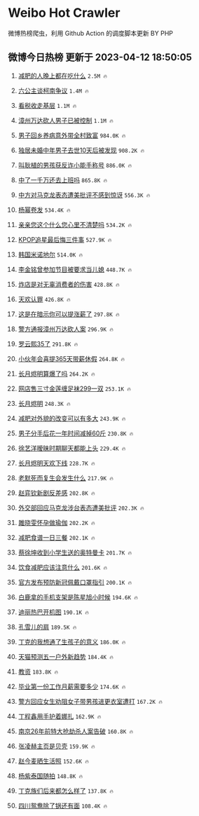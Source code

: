 # Weibo Hot Crawler 



微博热榜爬虫，利用 Github Action 的调度脚本更新 BY PHP 


## 微博今日热榜 更新于 2023-04-12 18:50:05 
1. [减肥的人晚上都在吃什么](https://s.weibo.com/weibo?q=%23%E5%87%8F%E8%82%A5%E7%9A%84%E4%BA%BA%E6%99%9A%E4%B8%8A%E9%83%BD%E5%9C%A8%E5%90%83%E4%BB%80%E4%B9%88%23&t=31&band_rank=1&Refer=top) `2.5M 🔥` 

1. [六公主谈柯南争议](https://s.weibo.com/weibo?q=%23%E5%85%AD%E5%85%AC%E4%B8%BB%E8%B0%88%E6%9F%AF%E5%8D%97%E4%BA%89%E8%AE%AE%23&t=31&band_rank=2&Refer=top) `1.4M 🔥` 

1. [看税收走基层](https://s.weibo.com/weibo?q=%23%E7%9C%8B%E7%A8%8E%E6%94%B6%E8%B5%B0%E5%9F%BA%E5%B1%82%23&t=31&band_rank=3&Refer=top) `1.1M 🔥` 

1. [漳州万达砍人男子已被控制](https://s.weibo.com/weibo?q=%23%E6%BC%B3%E5%B7%9E%E4%B8%87%E8%BE%BE%E7%A0%8D%E4%BA%BA%E7%94%B7%E5%AD%90%E5%B7%B2%E8%A2%AB%E6%8E%A7%E5%88%B6%23&t=31&band_rank=4&Refer=top) `1.1M 🔥` 

1. [男子回乡养病意外带全村致富](https://s.weibo.com/weibo?q=%23%E7%94%B7%E5%AD%90%E5%9B%9E%E4%B9%A1%E5%85%BB%E7%97%85%E6%84%8F%E5%A4%96%E5%B8%A6%E5%85%A8%E6%9D%91%E8%87%B4%E5%AF%8C%23&t=31&band_rank=5&Refer=top) `984.0K 🔥` 

1. [独居未婚中年男子去世10天后被发现](https://s.weibo.com/weibo?q=%23%E7%8B%AC%E5%B1%85%E6%9C%AA%E5%A9%9A%E4%B8%AD%E5%B9%B4%E7%94%B7%E5%AD%90%E5%8E%BB%E4%B8%9610%E5%A4%A9%E5%90%8E%E8%A2%AB%E5%8F%91%E7%8E%B0%23&t=31&band_rank=6&Refer=top) `908.2K 🔥` 

1. [叫耿植的男孩获反诈小能手称号](https://s.weibo.com/weibo?q=%23%E5%8F%AB%E8%80%BF%E6%A4%8D%E7%9A%84%E7%94%B7%E5%AD%A9%E8%8E%B7%E5%8F%8D%E8%AF%88%E5%B0%8F%E8%83%BD%E6%89%8B%E7%A7%B0%E5%8F%B7%23&t=31&band_rank=7&Refer=top) `886.0K 🔥` 

1. [中了一千万还去上班吗](https://s.weibo.com/weibo?q=%23%E4%B8%AD%E4%BA%86%E4%B8%80%E5%8D%83%E4%B8%87%E8%BF%98%E5%8E%BB%E4%B8%8A%E7%8F%AD%E5%90%97%23&t=31&band_rank=8&Refer=top) `865.8K 🔥` 

1. [中方对马克龙表态遭美批评不感到惊讶](https://s.weibo.com/weibo?q=%23%E4%B8%AD%E6%96%B9%E5%AF%B9%E9%A9%AC%E5%85%8B%E9%BE%99%E8%A1%A8%E6%80%81%E9%81%AD%E7%BE%8E%E6%89%B9%E8%AF%84%E4%B8%8D%E6%84%9F%E5%88%B0%E6%83%8A%E8%AE%B6%23&t=31&band_rank=9&Refer=top) `556.3K 🔥` 

1. [杨幂卷发](https://s.weibo.com/weibo?q=%E6%9D%A8%E5%B9%82%E5%8D%B7%E5%8F%91&t=31&band_rank=10&Refer=top) `534.4K 🔥` 

1. [亲亲您这个什么您心里不清楚吗](https://s.weibo.com/weibo?q=%23%E4%BA%B2%E4%BA%B2%E6%82%A8%E8%BF%99%E4%B8%AA%E4%BB%80%E4%B9%88%E6%82%A8%E5%BF%83%E9%87%8C%E4%B8%8D%E6%B8%85%E6%A5%9A%E5%90%97%23&t=31&band_rank=11&Refer=top) `534.2K 🔥` 

1. [KPOP追星最后悔三件事](https://s.weibo.com/weibo?q=%23KPOP%E8%BF%BD%E6%98%9F%E6%9C%80%E5%90%8E%E6%82%94%E4%B8%89%E4%BB%B6%E4%BA%8B%23&t=31&band_rank=12&Refer=top) `527.9K 🔥` 

1. [韩国米诺地尔](https://s.weibo.com/weibo?q=%23%E9%9F%A9%E5%9B%BD%E7%B1%B3%E8%AF%BA%E5%9C%B0%E5%B0%94%23&t=31&band_rank=13&Refer=top) `514.0K 🔥` 

1. [李金铭曾参加节目被要求当儿媳](https://s.weibo.com/weibo?q=%23%E6%9D%8E%E9%87%91%E9%93%AD%E6%9B%BE%E5%8F%82%E5%8A%A0%E8%8A%82%E7%9B%AE%E8%A2%AB%E8%A6%81%E6%B1%82%E5%BD%93%E5%84%BF%E5%AA%B3%23&t=31&band_rank=14&Refer=top) `448.7K 🔥` 

1. [炸店是对无辜消费者的伤害](https://s.weibo.com/weibo?q=%23%E7%82%B8%E5%BA%97%E6%98%AF%E5%AF%B9%E6%97%A0%E8%BE%9C%E6%B6%88%E8%B4%B9%E8%80%85%E7%9A%84%E4%BC%A4%E5%AE%B3%23&t=31&band_rank=15&Refer=top) `428.8K 🔥` 

1. [天欢认罪](https://s.weibo.com/weibo?q=%23%E5%A4%A9%E6%AC%A2%E8%AE%A4%E7%BD%AA%23&t=31&band_rank=16&Refer=top) `426.8K 🔥` 

1. [这是在暗示你可以提涨薪了](https://s.weibo.com/weibo?q=%23%E8%BF%99%E6%98%AF%E5%9C%A8%E6%9A%97%E7%A4%BA%E4%BD%A0%E5%8F%AF%E4%BB%A5%E6%8F%90%E6%B6%A8%E8%96%AA%E4%BA%86%23&t=31&band_rank=17&Refer=top) `297.8K 🔥` 

1. [警方通报漳州万达砍人案](https://s.weibo.com/weibo?q=%23%E8%AD%A6%E6%96%B9%E9%80%9A%E6%8A%A5%E6%BC%B3%E5%B7%9E%E4%B8%87%E8%BE%BE%E7%A0%8D%E4%BA%BA%E6%A1%88%23&t=31&band_rank=18&Refer=top) `296.9K 🔥` 

1. [罗云熙35了](https://s.weibo.com/weibo?q=%23%E7%BD%97%E4%BA%91%E7%86%9935%E4%BA%86%23&t=31&band_rank=19&Refer=top) `291.8K 🔥` 

1. [小伙年会喜提365天带薪休假](https://s.weibo.com/weibo?q=%23%E5%B0%8F%E4%BC%99%E5%B9%B4%E4%BC%9A%E5%96%9C%E6%8F%90365%E5%A4%A9%E5%B8%A6%E8%96%AA%E4%BC%91%E5%81%87%23&t=31&band_rank=20&Refer=top) `264.8K 🔥` 

1. [长月烬明算爆了吗](https://s.weibo.com/weibo?q=%23%E9%95%BF%E6%9C%88%E7%83%AC%E6%98%8E%E7%AE%97%E7%88%86%E4%BA%86%E5%90%97%23&t=31&band_rank=21&Refer=top) `264.2K 🔥` 

1. [网店售三寸金莲缠足袜299一双](https://s.weibo.com/weibo?q=%23%E7%BD%91%E5%BA%97%E5%94%AE%E4%B8%89%E5%AF%B8%E9%87%91%E8%8E%B2%E7%BC%A0%E8%B6%B3%E8%A2%9C299%E4%B8%80%E5%8F%8C%23&t=31&band_rank=22&Refer=top) `253.1K 🔥` 

1. [长月烬明](https://s.weibo.com/weibo?q=%E9%95%BF%E6%9C%88%E7%83%AC%E6%98%8E&t=31&band_rank=23&Refer=top) `248.3K 🔥` 

1. [减肥对外貌的改变可以有多大](https://s.weibo.com/weibo?q=%23%E5%87%8F%E8%82%A5%E5%AF%B9%E5%A4%96%E8%B2%8C%E7%9A%84%E6%94%B9%E5%8F%98%E5%8F%AF%E4%BB%A5%E6%9C%89%E5%A4%9A%E5%A4%A7%23&t=31&band_rank=24&Refer=top) `243.9K 🔥` 

1. [男子分手后花一年时间减掉60斤](https://s.weibo.com/weibo?q=%23%E7%94%B7%E5%AD%90%E5%88%86%E6%89%8B%E5%90%8E%E8%8A%B1%E4%B8%80%E5%B9%B4%E6%97%B6%E9%97%B4%E5%87%8F%E6%8E%8960%E6%96%A4%23&t=31&band_rank=25&Refer=top) `230.8K 🔥` 

1. [徐艺洋暧昧时期聊天都能上头](https://s.weibo.com/weibo?q=%23%E5%BE%90%E8%89%BA%E6%B4%8B%E6%9A%A7%E6%98%A7%E6%97%B6%E6%9C%9F%E8%81%8A%E5%A4%A9%E9%83%BD%E8%83%BD%E4%B8%8A%E5%A4%B4%23&t=31&band_rank=26&Refer=top) `229.4K 🔥` 

1. [长月烬明天欢下线](https://s.weibo.com/weibo?q=%23%E9%95%BF%E6%9C%88%E7%83%AC%E6%98%8E%E5%A4%A9%E6%AC%A2%E4%B8%8B%E7%BA%BF%23&t=31&band_rank=27&Refer=top) `228.7K 🔥` 

1. [老默死而复生会发生什么](https://s.weibo.com/weibo?q=%23%E8%80%81%E9%BB%98%E6%AD%BB%E8%80%8C%E5%A4%8D%E7%94%9F%E4%BC%9A%E5%8F%91%E7%94%9F%E4%BB%80%E4%B9%88%23&t=31&band_rank=28&Refer=top) `217.9K 🔥` 

1. [赵弈钦新剧反差感](https://s.weibo.com/weibo?q=%23%E8%B5%B5%E5%BC%88%E9%92%A6%E6%96%B0%E5%89%A7%E5%8F%8D%E5%B7%AE%E6%84%9F%23&t=31&band_rank=29&Refer=top) `202.8K 🔥` 

1. [外交部回应马克龙涉台表态遭美批评](https://s.weibo.com/weibo?q=%23%E5%A4%96%E4%BA%A4%E9%83%A8%E5%9B%9E%E5%BA%94%E9%A9%AC%E5%85%8B%E9%BE%99%E6%B6%89%E5%8F%B0%E8%A1%A8%E6%80%81%E9%81%AD%E7%BE%8E%E6%89%B9%E8%AF%84%23&t=31&band_rank=30&Refer=top) `202.3K 🔥` 

1. [雎晓雯怀孕做瑜伽](https://s.weibo.com/weibo?q=%23%E9%9B%8E%E6%99%93%E9%9B%AF%E6%80%80%E5%AD%95%E5%81%9A%E7%91%9C%E4%BC%BD%23&t=31&band_rank=31&Refer=top) `202.2K 🔥` 

1. [减肥食谱一日三餐](https://s.weibo.com/weibo?q=%23%E5%87%8F%E8%82%A5%E9%A3%9F%E8%B0%B1%E4%B8%80%E6%97%A5%E4%B8%89%E9%A4%90%23&t=31&band_rank=32&Refer=top) `202.1K 🔥` 

1. [蔡徐坤收到小学生送的奥特曼卡](https://s.weibo.com/weibo?q=%23%E8%94%A1%E5%BE%90%E5%9D%A4%E6%94%B6%E5%88%B0%E5%B0%8F%E5%AD%A6%E7%94%9F%E9%80%81%E7%9A%84%E5%A5%A5%E7%89%B9%E6%9B%BC%E5%8D%A1%23&t=31&band_rank=33&Refer=top) `201.7K 🔥` 

1. [饮食减肥应该注意什么](https://s.weibo.com/weibo?q=%23%E9%A5%AE%E9%A3%9F%E5%87%8F%E8%82%A5%E5%BA%94%E8%AF%A5%E6%B3%A8%E6%84%8F%E4%BB%80%E4%B9%88%23&t=31&band_rank=34&Refer=top) `201.6K 🔥` 

1. [官方发布预防新冠佩戴口罩指引](https://s.weibo.com/weibo?q=%23%E5%AE%98%E6%96%B9%E5%8F%91%E5%B8%83%E9%A2%84%E9%98%B2%E6%96%B0%E5%86%A0%E4%BD%A9%E6%88%B4%E5%8F%A3%E7%BD%A9%E6%8C%87%E5%BC%95%23&t=31&band_rank=35&Refer=top) `200.1K 🔥` 

1. [白鹿拿的手机支架是陈星旭小时候](https://s.weibo.com/weibo?q=%23%E7%99%BD%E9%B9%BF%E6%8B%BF%E7%9A%84%E6%89%8B%E6%9C%BA%E6%94%AF%E6%9E%B6%E6%98%AF%E9%99%88%E6%98%9F%E6%97%AD%E5%B0%8F%E6%97%B6%E5%80%99%23&t=31&band_rank=36&Refer=top) `194.6K 🔥` 

1. [迪丽热巴开机图](https://s.weibo.com/weibo?q=%23%E8%BF%AA%E4%B8%BD%E7%83%AD%E5%B7%B4%E5%BC%80%E6%9C%BA%E5%9B%BE%23&t=31&band_rank=37&Refer=top) `190.1K 🔥` 

1. [孔雪儿的肩](https://s.weibo.com/weibo?q=%23%E5%AD%94%E9%9B%AA%E5%84%BF%E7%9A%84%E8%82%A9%23&t=31&band_rank=38&Refer=top) `189.5K 🔥` 

1. [丁克的我想通了生孩子的意义](https://s.weibo.com/weibo?q=%23%E4%B8%81%E5%85%8B%E7%9A%84%E6%88%91%E6%83%B3%E9%80%9A%E4%BA%86%E7%94%9F%E5%AD%A9%E5%AD%90%E7%9A%84%E6%84%8F%E4%B9%89%23&t=31&band_rank=39&Refer=top) `186.0K 🔥` 

1. [天猫预测五一户外新趋势](https://s.weibo.com/weibo?q=%23%E5%A4%A9%E7%8C%AB%E9%A2%84%E6%B5%8B%E4%BA%94%E4%B8%80%E6%88%B7%E5%A4%96%E6%96%B0%E8%B6%8B%E5%8A%BF%23&t=31&band_rank=40&Refer=top) `184.4K 🔥` 

1. [教资](https://s.weibo.com/weibo?q=%E6%95%99%E8%B5%84&t=31&band_rank=41&Refer=top) `183.8K 🔥` 

1. [毕业第一份工作月薪需要多少](https://s.weibo.com/weibo?q=%23%E6%AF%95%E4%B8%9A%E7%AC%AC%E4%B8%80%E4%BB%BD%E5%B7%A5%E4%BD%9C%E6%9C%88%E8%96%AA%E9%9C%80%E8%A6%81%E5%A4%9A%E5%B0%91%23&t=31&band_rank=42&Refer=top) `174.6K 🔥` 

1. [警方回应女生劝阻女子带男孩进更衣室遭打](https://s.weibo.com/weibo?q=%23%E8%AD%A6%E6%96%B9%E5%9B%9E%E5%BA%94%E5%A5%B3%E7%94%9F%E5%8A%9D%E9%98%BB%E5%A5%B3%E5%AD%90%E5%B8%A6%E7%94%B7%E5%AD%A9%E8%BF%9B%E6%9B%B4%E8%A1%A3%E5%AE%A4%E9%81%AD%E6%89%93%23&t=31&band_rank=43&Refer=top) `167.2K 🔥` 

1. [丁程鑫用手护着娜扎](https://s.weibo.com/weibo?q=%23%E4%B8%81%E7%A8%8B%E9%91%AB%E7%94%A8%E6%89%8B%E6%8A%A4%E7%9D%80%E5%A8%9C%E6%89%8E%23&t=31&band_rank=44&Refer=top) `162.9K 🔥` 

1. [南京26年前特大抢劫杀人案告破](https://s.weibo.com/weibo?q=%23%E5%8D%97%E4%BA%AC26%E5%B9%B4%E5%89%8D%E7%89%B9%E5%A4%A7%E6%8A%A2%E5%8A%AB%E6%9D%80%E4%BA%BA%E6%A1%88%E5%91%8A%E7%A0%B4%23&t=31&band_rank=45&Refer=top) `160.8K 🔥` 

1. [张凌赫主页是贝壳](https://s.weibo.com/weibo?q=%23%E5%BC%A0%E5%87%8C%E8%B5%AB%E4%B8%BB%E9%A1%B5%E6%98%AF%E8%B4%9D%E5%A3%B3%23&t=31&band_rank=46&Refer=top) `159.9K 🔥` 

1. [赵今麦晒生活照](https://s.weibo.com/weibo?q=%23%E8%B5%B5%E4%BB%8A%E9%BA%A6%E6%99%92%E7%94%9F%E6%B4%BB%E7%85%A7%23&t=31&band_rank=47&Refer=top) `152.6K 🔥` 

1. [杨紫泰国随拍](https://s.weibo.com/weibo?q=%23%E6%9D%A8%E7%B4%AB%E6%B3%B0%E5%9B%BD%E9%9A%8F%E6%8B%8D%23&t=31&band_rank=48&Refer=top) `148.8K 🔥` 

1. [丁克族们后来都怎么样了](https://s.weibo.com/weibo?q=%23%E4%B8%81%E5%85%8B%E6%97%8F%E4%BB%AC%E5%90%8E%E6%9D%A5%E9%83%BD%E6%80%8E%E4%B9%88%E6%A0%B7%E4%BA%86%23&t=31&band_rank=49&Refer=top) `137.8K 🔥` 

1. [四川鸳鸯除了锅还有面](https://s.weibo.com/weibo?q=%23%E5%9B%9B%E5%B7%9D%E9%B8%B3%E9%B8%AF%E9%99%A4%E4%BA%86%E9%94%85%E8%BF%98%E6%9C%89%E9%9D%A2%23&t=31&band_rank=50&Refer=top) `108.4K 🔥` 

